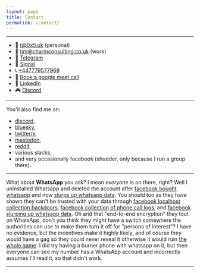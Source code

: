 ```yaml
---
layout: page
title: Contact
permalink: /contact/
---
```


---

- 📧 [t@0x5.uk](mailto:t+blog@0x5.uk) (personal)
- 📧 [tim@charmconsulting.co.uk](mailto:tim@charmconsulting.co.uk) (work)
- 💬 [Telegram](https://t.me/tim_abell)
- 💬 [Signal](https://signal.me/#eu/Hl987PqWXi7vbnqoVzw7domkvV615AS4fu95GtncR8qG7xTU-6xAA4dDi4vaYd5G)
- 📞 [+447779577969](tel:+447779577969)
- 📆 [Book a google meet call](https://savvycal.com/tim-abell/chat)
- 🏢 [LinkedIn](https://www.linkedin.com/in/timabell)
- 🎮 [Discord](https://discord.com/users/890701039735558164)

---

You'll also find me on:

- [discord](https://discord.com/users/890701039735558164),
- [bluesky](https://bsky.app/profile/0x5.uk),
- [twitter/x](https://www.twitter.com/tim_abell),
- [mastodon](https://mastodon.social/@tim_abell),
- [reddit](https://www.reddit.com/user/timabell/),
- various slacks,
- and very occasionally facebook (shudder, only because I run a group there).

---

What about **WhatsApp** you ask? I mean *everyone* is on there, right? Well I uninstalled Whatsapp and deleted the account after [facebook bought whatsapp](https://www.forbes.com/sites/parmyolson/2014/10/06/facebook-closes-19-billion-whatsapp-deal/) and now [slurps up whatsapp data](https://arstechnica.com/tech-policy/2021/01/whatsapp-users-must-share-their-data-with-facebook-or-stop-using-the-app/). You should too as they have shown they can't be trusted with your data through [facebook localhost collection backdoors](https://www.theregister.com/2025/06/03/meta_pauses_android_tracking_tech/), [facebook collection of phone call logs](https://mashable.com/article/facebook-android-phone-call-data-gathering), and [facebook slurping up whatsapp data](https://www.bbc.co.uk/news/business-37485589). Oh and that "end-to-end encryption" they tout on WhatsApp, don't you think they might have a switch somewhere the authorities can use to make them turn it off for "persons of interest"? I have no evidence, but the incentives make it highly likely, and of course they would have a gag so they could never reveal it otherwise it would ruin [the whole game](https://www.theverge.com/2024/5/23/24163389/joseph-cox-dark-wire-fbi-phone-startup-anom-criminals-secure-messaging-decoder-interview). I did try having a burner phone with whatsapp on it, but then everyone can see my number has a WhatsApp account and incorrectly assumes I'll read it, so that didn't work.

---
